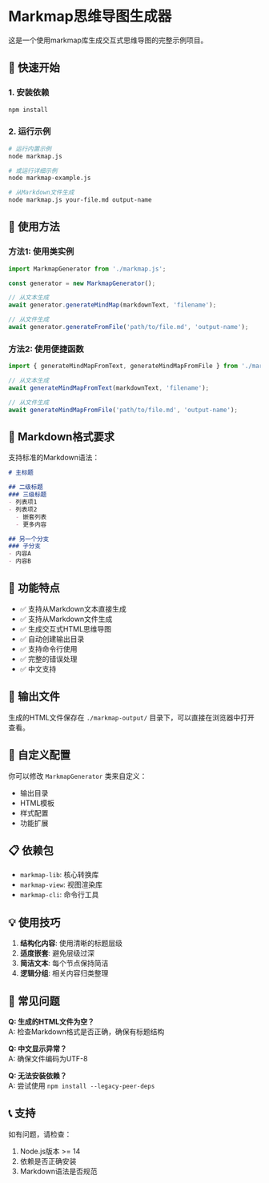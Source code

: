 # Markmap思维导图生成器

这是一个使用markmap库生成交互式思维导图的完整示例项目。

## 🚀 快速开始

### 1. 安装依赖
```bash
npm install
```

### 2. 运行示例
```bash
# 运行内置示例
node markmap.js

# 或运行详细示例
node markmap-example.js

# 从Markdown文件生成
node markmap.js your-file.md output-name
```

## 📖 使用方法

### 方法1: 使用类实例
```javascript
import MarkmapGenerator from './markmap.js';

const generator = new MarkmapGenerator();

// 从文本生成
await generator.generateMindMap(markdownText, 'filename');

// 从文件生成  
await generator.generateFromFile('path/to/file.md', 'output-name');
```

### 方法2: 使用便捷函数
```javascript
import { generateMindMapFromText, generateMindMapFromFile } from './markmap.js';

// 从文本生成
await generateMindMapFromText(markdownText, 'filename');

// 从文件生成
await generateMindMapFromFile('path/to/file.md', 'output-name');
```

## 📝 Markdown格式要求

支持标准的Markdown语法：

```markdown
# 主标题

## 二级标题
### 三级标题
- 列表项1
- 列表项2
  - 嵌套列表
  - 更多内容

## 另一个分支
### 子分支
- 内容A
- 内容B
```

## 🎯 功能特点

- ✅ 支持从Markdown文本直接生成
- ✅ 支持从Markdown文件生成  
- ✅ 生成交互式HTML思维导图
- ✅ 自动创建输出目录
- ✅ 支持命令行使用
- ✅ 完整的错误处理
- ✅ 中文支持

## 📂 输出文件

生成的HTML文件保存在 `./markmap-output/` 目录下，可以直接在浏览器中打开查看。

## 🔧 自定义配置

你可以修改 `MarkmapGenerator` 类来自定义：
- 输出目录
- HTML模板
- 样式配置
- 功能扩展

## 📋 依赖包

- `markmap-lib`: 核心转换库
- `markmap-view`: 视图渲染库  
- `markmap-cli`: 命令行工具

## 💡 使用技巧

1. **结构化内容**: 使用清晰的标题层级
2. **适度嵌套**: 避免层级过深
3. **简洁文本**: 每个节点保持简洁
4. **逻辑分组**: 相关内容归类整理

## 🐛 常见问题

**Q: 生成的HTML文件为空？**  
A: 检查Markdown格式是否正确，确保有标题结构

**Q: 中文显示异常？**  
A: 确保文件编码为UTF-8

**Q: 无法安装依赖？**  
A: 尝试使用 `npm install --legacy-peer-deps`

## 📞 支持

如有问题，请检查：
1. Node.js版本 >= 14
2. 依赖是否正确安装
3. Markdown语法是否规范
